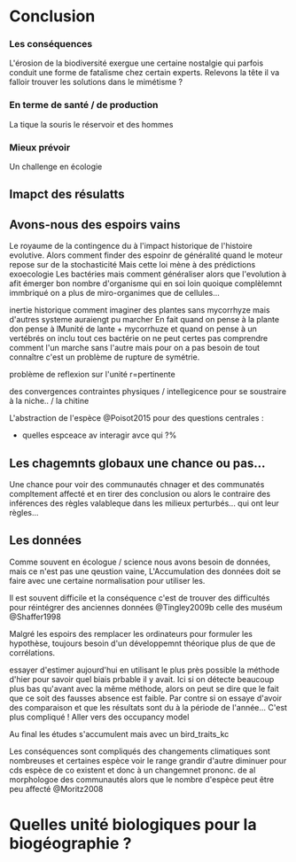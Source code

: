 # Conclusion

### Les conséquences

L'érosion de la biodiversité exergue une certaine nostalgie qui parfois conduit une forme de fatalisme chez certain experts. Relevons la tête il va falloir trouver les solutions dans le mimétisme ?



### En terme de santé / de production

La tique la souris le réservoir et des hommes

### Mieux prévoir

Un challenge en écologie


## Imapct des résulatts


## Avons-nous des espoirs vains

Le royaume de la contingence du à l'impact historique de l'histoire evolutive.
Alors comment finder des espoinr de généralité quand le moteur repose sur de la stochasticité
Mais cette loi mène à des prédictions exoecologie
Les bactéries mais comment généraliser alors que l'evolution à afit émerger bon nombre d'organisme qui en soi loin quoique complèlemnt immbriqué on a plus de miro-organimes que de cellules...

inertie historique comment imaginer des plantes sans mycorrhyze mais d'autres systeme auraiengt pu marcher
En fait quand on pense à la plante don pense à lMunité de lante + mycorrhuze et quand on pense à un vertébrés on inclu tout ces
bactérie on ne peut certes pas comprendre comment l'un marche sans l'autre mais pour on a pas besoin de tout connaître c'est un
problème de rupture de symétrie.



problème de reflexion sur l'unité r=pertinente

des convergences contraintes physiques / intellegicence pour se soustraire à la niche.. / la chitine




L'abstraction de l'espèce @Poisot2015 pour des questions centrales :
- quelles espceace av interagir avce qui ?%


## Les chagemnts globaux une chance ou pas...

Une chance pour voir des communautés chnager et des communatés compltement affecté et en tirer des conclusion
ou alors le contraire des inférences des règles valableque dans les milieux perturbés... qui ont leur règles...



## Les données

Comme souvent en écologue / science nous avons besoin de données, mais ce n'est pas une qeustion vaine,
L'Accumulation des données doit se faire avec une certaine normalisation pour utiliser les.

Il est souvent difficile et la conséquence c'est de trouver des difficultés pour réintégrer des anciennes données
@Tingley2009b celle des muséum @Shaffer1998

Malgré les espoirs des remplacer les ordinateurs pour formuler les hypothèse, toujours besoin d'un développemnt théorique plus de que de corrélations.


essayer d'estimer aujourd'hui en utilisant le plus près possible la méthode d'hier pour savoir quel biais prbable il y  avait. Ici si on détecte beaucoup plus bas qu'avant avec la même méthode, alors on peut se dire que le fait que ce soit des fausses absence est faible.  Par contre si on essaye d'avoir des comparaison et que les résultats sont du à la période de l'année... C'est plus compliqué ! Aller vers des occupancy model


Au final les études s'accumulent mais avec un bird_traits_kc


Les conséquences sont compliqués des changements climatiques sont nombreuses et certaines espèce voir le range grandir d'autre diminuer pour cds espèce de co existent et donc à un changemnet prononc. de  al morphologoe des communautés alors que le nombre d'espèce peut être peu affecté @Moritz2008


# Quelles unité biologiques pour la biogéographie ?

